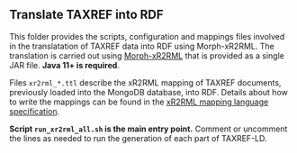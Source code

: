 ## Translate TAXREF into RDF

This folder provides the scripts, configuration and mappings files involved in the translatation of TAXREF data into RDF using Morph-xR2RML.
The translation is carried out using [Morph-xR2RML](https://github.com/frmichel/morph-xr2rml/) that is provided as a single JAR file. **Java 11+ is required**.

Files `xr2rml_*.ttl` describe the xR2RML mapping of TAXREF documents, previously loaded into the MongoDB database, into RDF.
Details about how to write the mappings can be found in the [xR2RML mapping language specification](http://i3s.unice.fr/~fmichel/xr2rml_specification.html).


**Script `run_xr2rml_all.sh` is the main entry point.** Comment or uncomment the lines as needed to run the generation of each part of TAXREF-LD.

